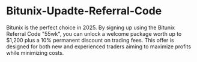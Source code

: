 # Bitunix-Upadte-Referral-Code
Bitunix is the perfect choice in 2025. By signing up using the Bitunix Referral Code "55wk", you can unlock a welcome package worth up to $1,200 plus a 10% permanent discount on trading fees. This offer is designed for both new and experienced traders aiming to maximize profits while minimizing costs.
